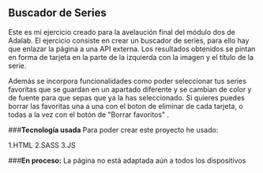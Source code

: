 ## **Buscador de Series**
Este es mi ejercicio creado para la avelaución final del módulo dos de Adalab. 
El ejercicio consiste en crear un buscador de series, para ello hay que enlazar la página a una API externa. Los resultados obtenidos se pintan en forma de tarjeta en la parte de la izquierda con la imagen y el título de la serie.

Además se incorpora funcionalidades como poder seleccionar tus series favoritas que se guardan en un apartado diferente y se cambian de color y de fuente para que sepas que ya la has seleccionado.
Si quieres puedes borrar las favoritas una a una con el boton de eliminar de cada tarjeta, o todas a la vez con el botón de "Borrar favoritos" .

###**Tecnología usada**
Para poder crear este proyecto he usado:

1.HTML
2.SASS
3.JS

###**En proceso:**
La página no está adaptada aún a todos los dispositivos
